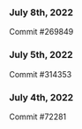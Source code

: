 ### July 8th, 2022

Commit #269849

### July 5th, 2022

Commit #314353


### July 4th, 2022

Commit #72281
